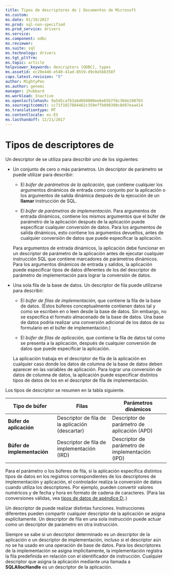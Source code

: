 ```yaml
---
title: Tipos de descriptores de | Documentos de Microsoft
ms.custom: 
ms.date: 01/19/2017
ms.prod: sql-non-specified
ms.prod_service: drivers
ms.service: 
ms.component: odbc
ms.reviewer: 
ms.suite: sql
ms.technology: drivers
ms.tgt_pltfrm: 
ms.topic: article
helpviewer_keywords: descriptors [ODBC], types
ms.assetid: ec20e446-e540-41ad-8559-d9c0a5b8358f
caps.latest.revision: "5"
author: MightyPen
ms.author: genemi
manager: jhubbard
ms.workload: Inactive
ms.openlocfilehash: 9a5d5caf63abd6b9800ee6e65b7f6c30de108703
ms.sourcegitcommit: cc71f1027884462c359effb898390c8d97eaa414
ms.translationtype: MT
ms.contentlocale: es-ES
ms.lasthandoff: 12/21/2017
---
```

# <a name="types-of-descriptors"></a>Tipos de descriptores de
Un descriptor de se utiliza para describir uno de los siguientes:  
  
-   Un conjunto de cero o más parámetros. Un descriptor de parámetro se puede utilizar para describir:  
  
    -   El *búfer de parámetros de la aplicación,* que contiene cualquier los argumentos dinámicos de entrada como conjunto por la aplicación o los argumentos de salida dinámica después de la ejecución de un **llamar** instrucción de SQL.  
  
    -   El *búfer de parámetros de implementación*. Para argumentos de entrada dinámicos, contiene los mismos argumentos que el búfer de parámetro de la aplicación después de la aplicación puede especificar cualquier conversión de datos. Para los argumentos de salida dinámicos, esto contiene los argumentos devueltos, antes de cualquier conversión de datos que puede especificar la aplicación.  
  
     Para argumentos de entrada dinámicos, la aplicación debe funcionar en un descriptor de parámetro de la aplicación antes de ejecutar cualquier instrucción SQL que contiene marcadores de parámetros dinámicos. Para los argumentos dinámicos de entrada y salidos, la aplicación puede especificar tipos de datos diferentes de los del descriptor de parámetro de implementación para lograr la conversión de datos.  
  
-   Una sola fila de la base de datos. Un descriptor de fila puede utilizarse para describir:  
  
    -   El *búfer de filas de implementación,* que contiene la fila de la base de datos. (Estos búferes conceptualmente contienen datos tal y como se escriben en o leen desde la base de datos. Sin embargo, no se especifica el formato almacenado de la base de datos. Una base de datos podría realizar una conversión adicional de los datos de su formulario en el búfer de implementación.)  
  
    -   El *búfer de filas de aplicación,* que contiene la fila de datos tal como se presenta a la aplicación, después de cualquier conversión de datos que puede especificar la aplicación.  
  
     La aplicación trabaja en el descriptor de fila de la aplicación en cualquier caso donde los datos de columna de la base de datos deben aparecer en las variables de aplicación. Para lograr una conversión de datos de columna de datos, la aplicación puede especificar distintos tipos de datos de los en el descriptor de fila de implementación.  
  
 Los tipos de descriptor se resumen en la tabla siguiente.  
  
|Tipo de búfer|Filas|Parámetros dinámicos|  
|-----------------|----------|------------------------|  
|**Búfer de aplicación**|Descriptor de fila de la aplicación (descartar)|Descriptor de parámetro de aplicación (APD)|  
|**Búfer de implementación**|Descriptor de fila de implementación (IRD)|Descriptor de parámetro de implementación (IPD)|  
  
 Para el parámetro o los búferes de fila, si la aplicación especifica distintos tipos de datos en los registros correspondientes de los descriptores de implementación y aplicación, el controlador realiza la conversión de datos cuando utiliza los descriptores. Por ejemplo, pueden convertir valores numéricos y de fecha y hora en formato de cadena de caracteres. (Para las conversiones válidas, vea [tipos de datos de apéndice D:](../../../odbc/reference/appendixes/appendix-d-data-types.md).)  
  
 Un descriptor de puede realizar distintas funciones. Instrucciones diferentes pueden compartir cualquier descriptor de la aplicación se asigna explícitamente. Un descriptor de fila en una sola instrucción puede actuar como un descriptor de parámetro en otra instrucción.  
  
 Siempre se sabe si un descriptor determinado es un descriptor de la aplicación o un descriptor de implementación, incluso si el descriptor aún no se ha usado en una operación de base de datos. Para los descriptores de la implementación se asigna implícitamente, la implementación registra la fila predefinida en relación con el identificador de instrucción. Cualquier descriptor que asigna la aplicación mediante una llamada a **SQLAllocHandle** es un descriptor de la aplicación.

